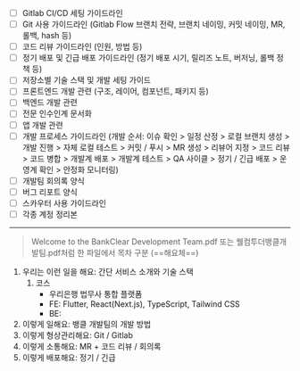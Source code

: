 - [ ] Gitlab CI/CD 세팅 가이드라인
- [ ] Git 사용 가이드라인 (Gitlab Flow 브랜치 전략, 브랜치 네이밍, 커밋 네이밍, MR, 롤백, hash 등)
- [ ] 코드 리뷰 가이드라인 (인원, 방법 등)
- [ ] 정기 배포 및 긴급 배포 가이드라인 (정기 배포 시기, 릴리즈 노트, 버저닝, 롤백 정책 등)
- [ ] 저장소별 기술 스택 및 개발 세팅 가이드
- [ ] 프론트엔드 개발 관련 (구조, 레이어, 컴포넌트, 패키지 등)
- [ ] 백엔드 개발 관련
- [ ] 전문 인수인계 문서화
- [ ] 앱 개발 관련
- [ ] 개발 프로세스 가이드라인 (개발 순서: 이슈 확인 > 일정 산정 > 로컬 브랜치 생성 > 개발 진행 > 자체 로컬 테스트 > 커밋 / 푸시 > MR 생성 > 리뷰어 지정 > 코드 리뷰 > 코드 병합 > 개발계 배포 > 개발계 테스트 > QA 사이클 > 정기 / 긴급 배포 > 운영계 확인 > 안정화 모니터링)
- [ ] 개발팀 회의록 양식
- [ ] 버그 리포트 양식
- [ ] 스카우터 사용 가이드라인
- [ ] 각종 계정 정리본

***
> Welcome to the BankClear Development Team.pdf 또는 웰컴투더뱅클개발팀.pdf처럼 한 파일에서 목차 구분 (==해요체==)

1. 우리는 이런 일을 해요: 간단 서비스 소개와 기술 스택 
	1. 코스
		- 우리은행 법무사 통합 플랫폼
		- FE: Flutter, React(Next.js), TypeScript, Tailwind CSS
		- BE: 
2. 이렇게 일해요: 뱅클 개발팀의 개발 방법
3. 이렇게 형상관리해요: Git / Gitlab 
4. 이렇게 소통해요: MR + 코드 리뷰 / 회의록 
5. 이렇게 배포해요: 정기 / 긴급